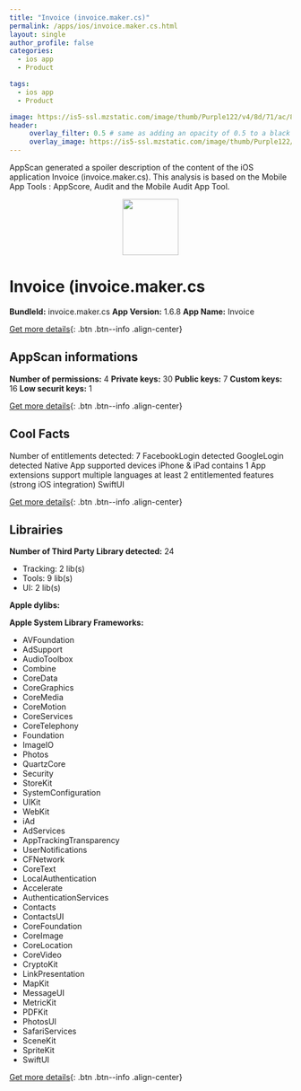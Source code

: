 ```yaml
---
title: "Invoice (invoice.maker.cs)"
permalink: /apps/ios/invoice.maker.cs.html
layout: single
author_profile: false
categories: 
  - ios app 
  - Product 

tags: 
  - ios app 
  - Product 

image: https://is5-ssl.mzstatic.com/image/thumb/Purple122/v4/8d/71/ac/8d71ac0e-cf0e-d9b2-ea47-54ba2485d4de/AppIcon-0-1x_U007emarketing-0-7-0-85-220.png/512x512bb.jpg
header: 
     overlay_filter: 0.5 # same as adding an opacity of 0.5 to a black background
     overlay_image: https://is5-ssl.mzstatic.com/image/thumb/Purple122/v4/8d/71/ac/8d71ac0e-cf0e-d9b2-ea47-54ba2485d4de/AppIcon-0-1x_U007emarketing-0-7-0-85-220.png/512x512bb.jpg
---
```

AppScan generated a spoiler description of the content of the iOS application Invoice (invoice.maker.cs). This analysis is based on the Mobile App Tools : AppScore, Audit and the Mobile Audit App Tool.

  
  
<div style="text-align: center;"><img src="https://is5-ssl.mzstatic.com/image/thumb/Purple122/v4/8d/71/ac/8d71ac0e-cf0e-d9b2-ea47-54ba2485d4de/AppIcon-0-1x_U007emarketing-0-7-0-85-220.png/512x512bb.jpg" width="100" height="100"></div>  
  
# Invoice (invoice.maker.cs

**BundleId:** invoice.maker.cs
**App Version:** 1.6.8
**App Name:** Invoice


[Get more details](/pricing.html){: .btn .btn--info .align-center}  
  
## AppScan informations 

**Number of permissions:** 4
**Private keys:** 30
**Public keys:** 7
**Custom keys:** 16
**Low securit keys:** 1
  
[Get more details](/pricing.html){: .btn .btn--info .align-center}

## Cool Facts

Number of entitlements detected: 7
FacebookLogin detected
GoogleLogin detected
Native App
supported devices iPhone & iPad
contains 1 App extensions
support multiple languages
at least 2 entitlemented features (strong iOS integration)
SwiftUI
  
[Get more details](/pricing.html){: .btn .btn--info .align-center}

## Librairies 
**Number of Third Party Library detected:** 24
- Tracking: 2 lib(s)
- Tools: 9 lib(s)
- UI: 2 lib(s)

**Apple dylibs:**


**Apple System Library Frameworks:**
- AVFoundation
- AdSupport
- AudioToolbox
- Combine
- CoreData
- CoreGraphics
- CoreMedia
- CoreMotion
- CoreServices
- CoreTelephony
- Foundation
- ImageIO
- Photos
- QuartzCore
- Security
- StoreKit
- SystemConfiguration
- UIKit
- WebKit
- iAd
- AdServices
- AppTrackingTransparency
- UserNotifications
- CFNetwork
- CoreText
- LocalAuthentication
- Accelerate
- AuthenticationServices
- Contacts
- ContactsUI
- CoreFoundation
- CoreImage
- CoreLocation
- CoreVideo
- CryptoKit
- LinkPresentation
- MapKit
- MessageUI
- MetricKit
- PDFKit
- PhotosUI
- SafariServices
- SceneKit
- SpriteKit
- SwiftUI


  
[Get more details](/pricing.html){: .btn .btn--info .align-center}

